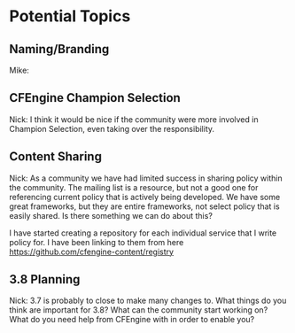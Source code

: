 # Potential Topics

## Naming/Branding
Mike:

## CFEngine Champion Selection
Nick: I think it would be nice if the community were more involved in Champion
Selection, even taking over the responsibility.

## Content Sharing
Nick: As a community we have had limited success in sharing policy within the community. The mailing list is a resource, but not a good one for referencing current policy that is actively being developed. We have some great frameworks, but they are entire frameworks, not select policy that is easily shared. Is there something we can do about this?

I have started creating a repository for each individual service that I write
policy for. I have been linking to them from here
https://github.com/cfengine-content/registry

## 3.8 Planning
Nick: 3.7 is probably to close to make many changes to. What things do you
think are important for 3.8? What can the community start working on? What do
you need help from CFEngine with in order to enable you?
